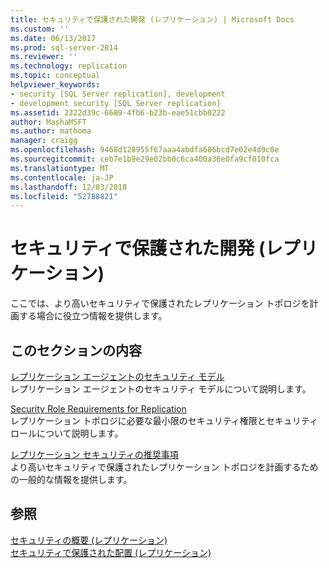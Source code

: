 ```yaml
---
title: セキュリティで保護された開発 (レプリケーション) | Microsoft Docs
ms.custom: ''
ms.date: 06/13/2017
ms.prod: sql-server-2014
ms.reviewer: ''
ms.technology: replication
ms.topic: conceptual
helpviewer_keywords:
- security [SQL Server replication], development
- development security [SQL Server replication]
ms.assetid: 2322d39c-6689-4fb6-b23b-eae51cbb0222
author: MashaMSFT
ms.author: mathoma
manager: craigg
ms.openlocfilehash: 9468d128955f67aaa4abdfa686bcd7e02e4d9c0e
ms.sourcegitcommit: ceb7e1b9e29e02bb0c6ca400a36e0fa9cf010fca
ms.translationtype: MT
ms.contentlocale: ja-JP
ms.lasthandoff: 12/03/2018
ms.locfileid: "52788821"
---
```

# <a name="secure-development-replication"></a>セキュリティで保護された開発 (レプリケーション)
  ここでは、より高いセキュリティで保護されたレプリケーション トポロジを計画する場合に役立つ情報を提供します。  
  
## <a name="in-this-section"></a>このセクションの内容  
 [レプリケーション エージェントのセキュリティ モデル](replication-agent-security-model.md)  
 レプリケーション エージェントのセキュリティ モデルについて説明します。  
  
 [Security Role Requirements for Replication](security-role-requirements-for-replication.md)  
 レプリケーション トポロジに必要な最小限のセキュリティ権限とセキュリティ ロールについて説明します。  
  
 [レプリケーション セキュリティの推奨事項](replication-security-best-practices.md)  
 より高いセキュリティで保護されたレプリケーション トポロジを計画するための一般的な情報を提供します。  
  
## <a name="see-also"></a>参照  
 [セキュリティの概要 &#40;レプリケーション&#41;](security-overview-replication.md)   
 [セキュリティで保護された配置 &#40;レプリケーション&#41;](secure-deployment-replication.md)  
  
  

